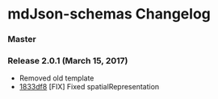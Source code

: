 # mdJson-schemas Changelog

### Master

### Release 2.0.1 (March 15, 2017)

- Removed old template
- [1833df8](https://github.com/adiwg/mdJson-schemas/commit/1833df80b9324dfbc5eb067821bde4a8011ccc08) [FIX] Fixed spatialRepresentation
